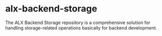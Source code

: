 # alx-backend-storage
The ALX Backend Storage repository is a comprehensive solution for handling storage-related operations basically for backend development.
